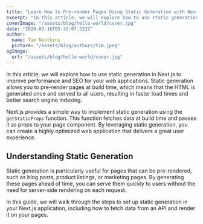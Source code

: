 ```yaml
---
title: "Learn How to Pre-render Pages Using Static Generation with Next.js"
excerpt: "In this article, we will explore how to use static generation in Next.js to improve performance and SEO for your web applications."
coverImage: "/assets/blog/hello-world/cover.jpg"
date: "2020-03-16T05:35:07.322Z"
author:
  name: Tim Neutkens
  picture: "/assets/blog/authors/tim.jpeg"
ogImage:
  url: "/assets/blog/hello-world/cover.jpg"
---
```


In this article, we will explore how to use static generation in Next.js to improve performance and SEO for your web applications. Static generation allows you to pre-render pages at build time, which means that the HTML is generated once and served to all users, resulting in faster load times and better search engine indexing.

Next.js provides a simple way to implement static generation using the `getStaticProps` function. This function fetches data at build time and passes it as props to your page component. By leveraging static generation, you can create a highly optimized web application that delivers a great user experience.

## Understanding Static Generation

Static generation is particularly useful for pages that can be pre-rendered, such as blog posts, product listings, or marketing pages. By generating these pages ahead of time, you can serve them quickly to users without the need for server-side rendering on each request.

In this guide, we will walk through the steps to set up static generation in your Next.js application, including how to fetch data from an API and render it on your pages.
